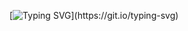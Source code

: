 
<!--
-->
[![Typing SVG](https://readme-typing-svg.demolab.com?font=Handlee&pause=1000&color=27F73E&center=true&vCenter=true&width=435&lines=Buenas%2C+mi+gente!)](https://git.io/typing-svg)

